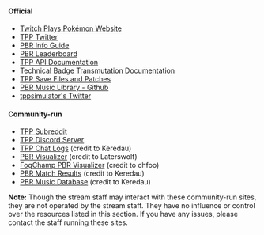 #### Official

* [Twitch Plays Pokémon Website](https://twitchplayspokemon.tv)
* [TPP Twitter](https://twitter.com/Twitch_Plays/)
* [PBR Info Guide](https://docs.google.com/spreadsheets/d/1Y37Yl348uS8cV3bhdxOHB2MbECcEP4SKUejgXrkl1ZU)
* [PBR Leaderboard](https://twitchplayspokemon.tv/leaderboard)
* [TPP API Documentation](https://twitchplayspokemon.tv/api_docs)
* [Technical Badge Transmutation Documentation](https://twitchplayspokemon.tv/transmutation_calculations)
* [TPP Save Files and Patches](https://github.com/TwitchPlaysPokemon/tpp-streamdocs/tree/master/saves)
* [PBR Music Library - Github](https://github.com/TwitchPlaysPokemon/musicLibrary)
* [tppsimulator's Twitter](https://twitter.com/tppsimulator)

#### Community-run

* [TPP Subreddit](https://reddit.com/r/twitchplayspokemon/) 
* [TPP Discord Server](https://discord.gg/twitchplayspokemon)
* [TPP Chat Logs](https://tpp.chat/) (credit to Keredau)
* [PBR Visualizer](https://wolfcal.pythonanywhere.com/vis/) (credit to Laterswolf)
* [FogChamp PBR Visualizer](http://chfoo.github.io/fogchamp/) (credit to chfoo)
* [PBR Match Results](https://twitchplaysleaderboard.info/pbr/) (credit to Keredau)
* [PBR Music Database](https://twitchplaysleaderboard.info/pbr/songs/) (credit to Keredau) 

**Note:** Though the stream staff may interact with these community-run sites, they are not operated by the stream staff. They have no influence or control over the resources listed in this section. If you have any issues, please contact the staff running these sites.